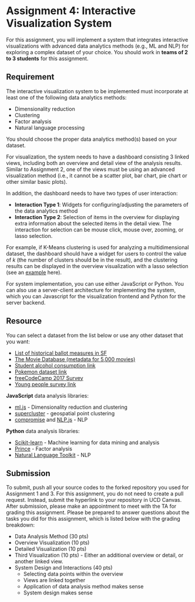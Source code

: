 # Assignment 4: Interactive Visualization System

For this assignment, you will implement a system that integrates interactive visualizations with advanced data analytics methods (e.g., ML and NLP) for exploring a complex dataset of your choice. You should work in __teams of 2 to 3 students__ for this assignment.


## Requirement
The interactive visualization system to be implemented must incorporate at least one of the following data analytics methods:

* Dimensionality reduction
* Clustering
* Factor analysis
* Natural language processing

You should choose the proper data analytics method(s) based on your dataset.

For visualization, the system needs to have a dashboard consisting 3 linked views, including both an overview and detail view of the analysis results. Similar to Assignment 2, one of the views must be using an advanced visualization method (i.e., it cannot be a scatter plot, bar chart, pie chart or other similar basic plots).

In addition, the dashboard needs to have two types of user interaction:

* __Interaction Type 1__: Widgets for configuring/adjusting the parameters of the data analytics method
* __Interaction Type 2__: Selection of items in the overview for displaying extra information about the selected items in the detail view. The interaction for selection can be mouse click, mouse over, zooming, or lasso selection.

For example, if K-Means clustering is used for analyzing a multidimensional dataset, the dashboard should have a widget for users to control the value of _k_ (the number of clusters should be in the result), and the clustering results can be displayed in the overview visualization with a lasso selection (see an [example](https://bl.ocks.org/skokenes/a85800be6d89c76c1ca98493ae777572) here).


For system implementation, you can use either JavaScript or Python. You can also use a server-client architecture for implementing the system, which you can Javascript for the visualization frontend and Python for the server backend.

## Resource

You can select a dataset from the list below or use any other dataset that you want:

* [List of historical ballot measures in SF](https://data.sfgov.org/City-Management-and-Ethics/List-of-Historical-Ballot-Measures/xzie-ixjw)
* [The Movie Database (metadata for 5,000 movies)](https://www.kaggle.com/tmdb/tmdb-movie-metadata)
* [Student alcohol consumption link](https://www.kaggle.com/uciml/student-alcohol-consumption)
* [Pokemon dataset link](https://www.kaggle.com/alopez247/pokemon)
* [freeCodeCamp 2017 Survey](https://www.kaggle.com/fccuser/the-freecodecamp-2017-new-coder-survey)
* [Young people survey link](https://www.kaggle.com/miroslavsabo/young-people-survey)


__JavaScript__ data analysis libraries:
* [ml.js](https://github.com/mljs/ml) - Dimensionality reduction and clustering
* [supercluster](https://github.com/mapbox/supercluster) - geospatial point clustering
* [compromise](https://github.com/spencermountain/compromise) and [NLP.js](https://github.com/axa-group/nlp.js) - NLP

__Python__ data analysis libraries: 
* [Scikit-learn](https://scikit-learn.org/) - Machine learning for data mining and analysis
* [Prince](https://github.com/MaxHalford/Prince) - Factor analysis
* [Natural Language Toolkit](https://www.nltk.org/) - NLP

## Submission
To submit, push all your source codes to the forked repository you used for Assignment 1 and 3. For this assignment, you do not need to create a pull request. Instead, submit the hyperlink to your repository in UCD Canvas.
After submission, please make an appointment to meet with the TA for grading this assignment. Please be prepared to answer questions about the tasks you did for this assignment, which is listed below with the grading breakdown: 

* Data Analysis Method (30 pts)
* Overview Visualization (10 pts)
* Detailed Visualization (10 pts)
* Third Visualization (10 pts) - Either an additional overview or detail, or another linked view.
* System Design and Interactions (40 pts)
  * Selecting data points within the overview
  * Views are linked together
  * Application of data analysis method makes sense
  * System design makes sense